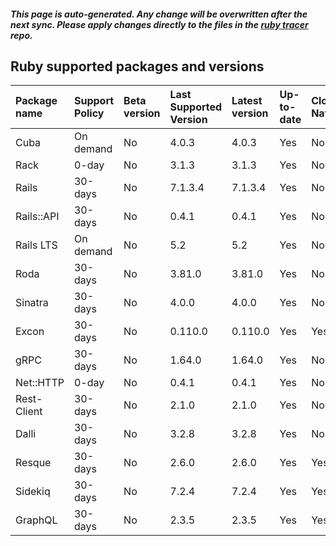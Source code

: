 ##### This page is auto-generated. Any change will be overwritten after the next sync. Please apply changes directly to the files in the [ruby tracer](https://github.com/instana/ruby-sensor) repo.
## Ruby supported packages and versions
| Package name   | Support Policy   | Beta version   | Last Supported Version   | Latest version   | Up-to-date   | Cloud Native   |
|:---------------|:-----------------|:---------------|:-------------------------|:-----------------|:-------------|:---------------|
| Cuba           | On demand        | No             | 4.0.3                    | 4.0.3            | Yes          | No             |
| Rack           | 0-day            | No             | 3.1.3                    | 3.1.3            | Yes          | No             |
| Rails          | 30-days          | No             | 7.1.3.4                  | 7.1.3.4          | Yes          | No             |
| Rails::API     | 30-days          | No             | 0.4.1                    | 0.4.1            | Yes          | No             |
| Rails LTS      | On demand        | No             | 5.2                      | 5.2              | Yes          | No             |
| Roda           | 30-days          | No             | 3.81.0                   | 3.81.0           | Yes          | No             |
| Sinatra        | 30-days          | No             | 4.0.0                    | 4.0.0            | Yes          | No             |
| Excon          | 30-days          | No             | 0.110.0                  | 0.110.0          | Yes          | Yes            |
| gRPC           | 30-days          | No             | 1.64.0                   | 1.64.0           | Yes          | No             |
| Net::HTTP      | 0-day            | No             | 0.4.1                    | 0.4.1            | Yes          | No             |
| Rest-Client    | 30-days          | No             | 2.1.0                    | 2.1.0            | Yes          | No             |
| Dalli          | 30-days          | No             | 3.2.8                    | 3.2.8            | Yes          | No             |
| Resque         | 30-days          | No             | 2.6.0                    | 2.6.0            | Yes          | Yes            |
| Sidekiq        | 30-days          | No             | 7.2.4                    | 7.2.4            | Yes          | Yes            |
| GraphQL        | 30-days          | No             | 2.3.5                    | 2.3.5            | Yes          | Yes            |
